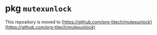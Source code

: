 # pkg `mutexunlock`

This repository is moved to [https://github.com/prg-titech/mutexunlock](https://github.com/prg-titech/mutexunlock)
